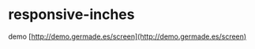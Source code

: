 responsive-inches
=================
demo [http://demo.germade.es/screen](http://demo.germade.es/screen)
